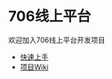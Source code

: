 # 706线上平台

欢迎加入706线上平台开发项目  
- [快速上手](https://github.com/706YouthSpace/platform/wiki)
- [项目Wiki](https://github.com/706YouthSpace/platform/wiki)
